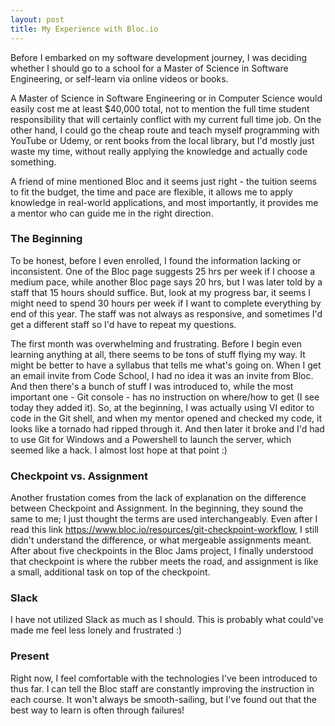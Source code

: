 ```yaml
---
layout: post
title: My Experience with Bloc.io
---
```



Before I embarked on my software development journey, I was deciding whether I should go to a school for a Master of Science in Software Engineering, or self-learn via online videos or books.

A Master of Science in Software Engineering or in Computer Science would easily cost me at least $40,000 total, not to mention the full time student responsibility that will certainly conflict with my current full time job. On the other hand, I could go the cheap route and teach myself programming with YouTube or Udemy, or rent books from the local library, but I'd mostly just waste my time, without really applying the knowledge and actually code something. 

A friend of mine mentioned Bloc and it seems just right - the tuition seems to fit the budget, the time and pace are flexible, it allows me to apply knowledge in real-world applications, and most importantly, it provides me a mentor who can guide me in the right direction.

### The Beginning

To be honest, before I even enrolled, I found the information lacking or inconsistent. One of the Bloc page suggests 25 hrs per week if I choose a medium pace, while another Bloc page says 20 hrs, but I was later told by a staff that 15 hours should suffice. But, look at my progress bar, it seems I might need to spend 30 hours per week if I want to complete everything by end of this year. The staff was not always as responsive, and sometimes I'd get a different staff so I'd have to repeat my questions.

The first month was overwhelming and frustrating. Before I begin even learning anything at all, there seems to be tons of stuff flying my way. It might be better to have a syllabus that tells me what's going on. When I get an email invite from Code School, I had no idea it was an invite from Bloc. And then there's a bunch of stuff I was introduced to, while the most important one - Git console - has no instruction on where/how to get (I see today they added it). So, at the beginning, I was actually using VI editor to code in the Git shell, and when my mentor opened and checked my code, it looks like a tornado had ripped through it. And then later it broke and I'd had to use Git for Windows and a Powershell to launch the server, which seemed like a hack. I almost lost hope at that point :)

### Checkpoint vs. Assignment

Another frustation comes from the lack of explanation on the difference between Checkpoint and Assignment. In the beginning, they sound the same to me; I just thought the terms are used interchangeably. Even after I read this link <https://www.bloc.io/resources/git-checkpoint-workflow>, I still didn't understand the difference, or what mergeable assignments meant. After about five checkpoints in the Bloc Jams project, I finally understood that checkpoint is where the rubber meets the road, and assignment is like a small, additional task on top of the checkpoint.

### Slack

I have not utilized Slack as much as I should. This is probably what could've made me feel less lonely and frustrated :)

### Present

Right now, I feel comfortable with the technologies I've been introduced to thus far. I can tell the Bloc staff are constantly improving the instruction in each course. It won't always be smooth-sailing, but I've found out that the best way to learn is often through failures!

